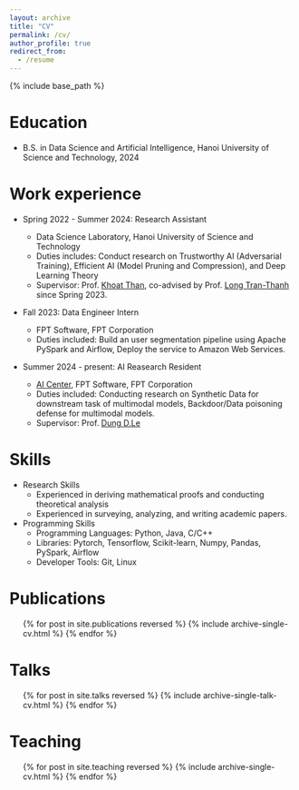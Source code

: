 ```yaml
---
layout: archive
title: "CV"
permalink: /cv/
author_profile: true
redirect_from:
  - /resume
---
```


{% include base_path %}

Education
======
* B.S. in Data Science and Artificial Intelligence, Hanoi University of Science and Technology, 2024

Work experience
======
* Spring 2022 - Summer 2024: Research Assistant
  * Data Science Laboratory, Hanoi University of Science and Technology
  * Duties includes: Conduct research on Trustworthy AI (Adversarial Training), Efficient AI (Model Pruning and Compression), and Deep Learning Theory
  * Supervisor: Prof. [Khoat Than](https://users.soict.hust.edu.vn/khoattq/), co-advised by Prof. [Long Tran-Thanh](https://warwick.ac.uk/fac/sci/dcs/people/long_tran-thanh/) since Spring 2023.

* Fall 2023: Data Engineer Intern
  * FPT Software, FPT Corporation
  * Duties included: Build an user segmentation pipeline using Apache PySpark and Airflow, Deploy the service to Amazon Web Services.

* Summer 2024 - present: AI Reasearch Resident
  * [AI Center](https://wp.fpt-aic.com/), FPT Software, FPT Corporation
  * Duties included: Conducting research on Synthetic Data for downstream task of multimodal models, Backdoor/Data poisoning defense for multimodal models.
  * Supervisor: Prof. [Dung D.Le](https://andrew-dungle.github.io)
  
Skills
======
* Research Skills
  * Experienced in deriving mathematical proofs and conducting theoretical analysis
  * Experienced in surveying, analyzing, and writing academic papers.
* Programming Skills
  * Programming Languages: Python, Java, C/C++
  * Libraries: Pytorch, Tensorflow, Scikit-learn, Numpy, Pandas, PySpark, Airflow
  * Developer Tools: Git, Linux

Publications
======
  <ul>{% for post in site.publications reversed %}
    {% include archive-single-cv.html %}
  {% endfor %}</ul>
  
Talks
======
  <ul>{% for post in site.talks reversed %}
    {% include archive-single-talk-cv.html  %}
  {% endfor %}</ul>
  
Teaching
======
  <ul>{% for post in site.teaching reversed %}
    {% include archive-single-cv.html %}
  {% endfor %}</ul>

